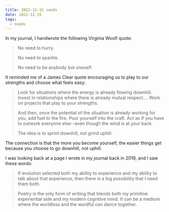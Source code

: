 ```yaml
---
title: 2022-12-15 seeds
date: 2022-12-15
tags:
  - seeds
---
```

In my journal, I handwrote the following Virginia Woolf quote:

> No need to hurry.
> 
> No need to sparkle.
> 
> No need to be anybody but oneself.

It reminded me of a James Clear quote encouraging us to play to our strengths and choose what feels easy:

> Look for situations where the energy is already flowing downhill. Invest in relationships where there is already mutual respect…. Work on projects that play to your strengths.
> 
> And then, once the potential of the situation is already working for you, add fuel to the fire. Pour yourself into the craft. Act as if you have to outwork everyone else--even though the wind is at your back.
> 
> The idea is to sprint downhill, not grind uphill.

The connection is that the more you become yourself, the easier things get because you choose to go downhill, not uphill.

I was looking back at a page I wrote in my journal back in 2019, and I saw these words:

> If evolution selected both my ability to experience and my ability to talk about that experience, then there is a big possibility that I need them both.
> 
> Poetry is the only form of writing that blends both my primitive experiential side and my modern cognitive mind. It can be a medium where the worldless and the wordful can dance together.
